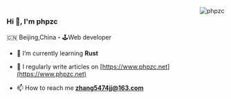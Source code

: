 <img align="right" src="https://github-readme-stats.vercel.app/api?username=phpzc&show_icons=true&locale=en" alt="phpzc" />

### Hi 👋, I'm phpzc
🇨🇳 Beijing,China・🕹Web developer

- 🌱 I’m currently learning **Rust**

- 📝 I regularly write articles on [https://www.phpzc.net](https://www.phpzc.net)

- 📫 How to reach me **zhang5474jj@163.com**


